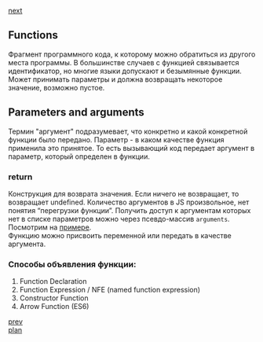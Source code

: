 <a href="09.md">next</a>

<h2>Functions</h2>

<div>
Фрагмент программного кода, к которому можно обратиться из другого места программы.
В большинстве случаев с функцией связывается идентификатор, но многие языки допускают и безымянные функции.
Может принимать параметры и должна возвращать некоторое значение, возможно пустое.
</div>

<h2>
Parameters and arguments
</h2>

<div>
Термин "аргумент" подразумевает, что конкретно и какой конкретной функции было передано.
Параметр - в каком качестве функция применила это принятое.
То есть вызывающий код передает аргумент в параметр, который определен в функции.
</div>

<h3>
return
</h3>

<div>
Конструкция для возврата значения. Если ничего не возвращает, то возвращает undefined.
Количество аргументов в JS произвольное, нет понятия “перегрузки функции”.
Получить доступ к аргументам которых нет в списке параметров можно через псевдо-массив <code>arguments</code>.
Посмотрим на <a href="http://codepen.io/paawel/pen/NRjqLz?editors=0012">примере</a>.
</div>

<div>
Функцию можно присвоить переменной или передать в качестве аргумента.
</div>

<h3>
Способы объявления функции:
</h3>

<ol>
<li>
Function Declaration
</li>
<li>
Function Expression / NFE (named function expression)
</li>
<li>
Constructor Function
</li>
<li>
Arrow Function (ES6)
</li>
</ol>

<a href="07.md">prev</a>
<br/>
<a href="00.md">plan</a>
